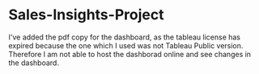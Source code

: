 # Sales-Insights-Project
I've added the pdf copy for the dashboard, as the tableau license has expired because the one which I used was not Tableau Public version. Therefore I am not able to host the dashborad online and see changes in the dashboard.   

